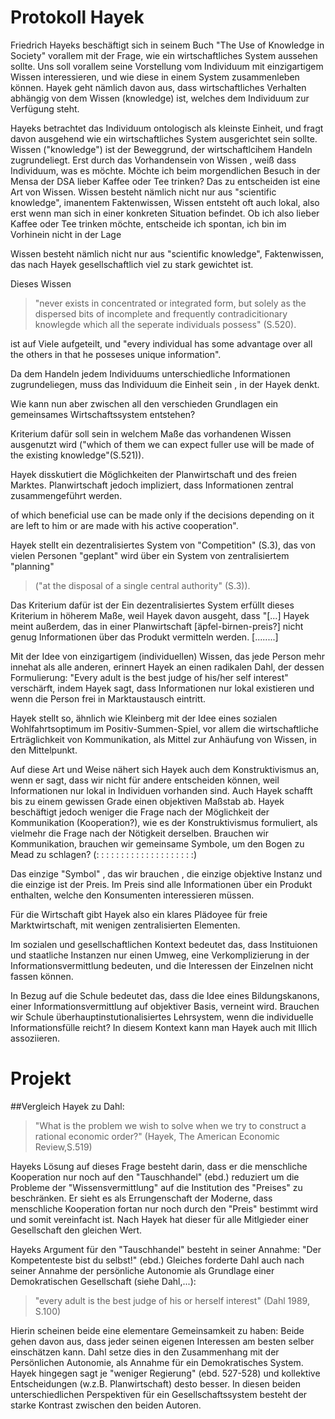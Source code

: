 # Protokoll Hayek

Friedrich Hayeks beschäftigt sich in seinem Buch "The Use of Knowledge in Society" vorallem mit der Frage, wie ein wirtschaftliches System aussehen sollte.
Uns soll vorallem seine Vorstellung vom Individuum mit einzigartigem Wissen interessieren, und wie diese in einem System zusammenleben können.
Hayek geht nämlich davon aus, dass wirtschaftliches Verhalten abhängig von dem Wissen (knowledge) ist, welches dem Individuum zur Verfügung steht.


Hayeks betrachtet das Individuum ontologisch als kleinste Einheit, und fragt davon ausgehend wie ein wirtschaftliches System  ausgerichtet sein sollte.
Wissen ("knowledge") ist der Beweggrund, der wirtschaftlcihem Handeln zugrundeliegt. Erst durch das Vorhandensein von Wissen , weiß dass Individuum, was es möchte. Möchte ich beim morgendlichen Besuch in der Mensa der DSA lieber Kaffee oder Tee trinken? Das zu entscheiden ist eine Art von Wissen.
Wissen besteht nämlich nicht nur aus "scientific knowledge", imanentem Faktenwissen,  Wissen entsteht oft auch lokal, also erst wenn man sich in einer konkreten Situation befindet. 
Ob ich also lieber Kaffee oder Tee trinken möchte, entscheide ich spontan, ich bin im Vorhinein nicht in der Lage

Wissen besteht nämlich nicht nur aus "scientific knowledge", Faktenwissen, das nach Hayek gesellschaftlich viel zu stark gewichtet ist.



Dieses Wissen  

>"never exists in concentrated or integrated form, but solely as the dispersed bits of incomplete and frequently contradicitionary knowlegde which all the seperate individuals possess" (S.520).

ist auf Viele aufgeteilt, und "every individual has some advantage over all the others in that he posseses unique information".

Da dem Handeln jedem Individuums unterschiedliche Informationen zugrundeliegen, muss das Individuum die Einheit sein , in der Hayek denkt.

Wie kann nun aber zwischen all den verschieden Grundlagen ein gemeinsames Wirtschaftssystem entstehen?

Kriterium dafür soll sein in welchem Maße das vorhandenen Wissen ausgenutzt wird ("which of them we can expect fuller use will be made of the existing knowledge"(S.521)).

Hayek disskutiert die Möglichkeiten der Planwirtschaft und des freien Marktes. Planwirtschaft jedoch impliziert, dass Informationen zentral zusammengeführt werden.

 of which beneficial use can be made only if the decisions depending on it are left to him or are made with his active cooperation".




Hayek stellt ein dezentralisiertes System von "Competition" (S.3), das von vielen Personen "geplant" wird über ein System von zentralisiertem "planning"

>("at the disposal of a single central authority" (S.3)).



Das Kriterium dafür ist der
Ein dezentralisiertes System erfüllt dieses Kriterium in höherem Maße, weil Hayek davon ausgeht, dass "[...]
Hayek meint außerdem, das in einer Planwirtschaft [äpfel-birnen-preis?] nicht genug Informationen über das Produkt vermitteln werden. [........]

Mit der Idee von einzigartigem (individuellen) Wissen, das jede Person mehr innehat als alle anderen, erinnert Hayek an einen radikalen Dahl, der dessen Formulierung: "Every adult is the best judge of his/her self interest" verschärft, indem Hayek sagt, dass Informationen nur lokal existieren und wenn die Person frei in Marktaustausch eintritt.

Hayek stellt so, ähnlich wie Kleinberg mit der Idee eines sozialen Wohlfahrtsoptimum im Positiv-Summen-Spiel, vor allem die wirtschaftliche Erträglichkeit von Kommunikation, als Mittel zur Anhäufung von Wissen, in den Mittelpunkt.

Auf diese Art und Weise nähert sich Hayek auch dem Konstruktivismus an, wenn er sagt, dass wir nicht für andere entscheiden können, weil Informationen nur lokal in Individuen vorhanden sind.
Auch Hayek schafft bis zu einem gewissen Grade einen objektiven Maßstab ab.
Hayek beschäftigt jedoch weniger die Frage nach der Möglichkeit der Kommunikation (Kooperation?), wie es der Konstruktivismus formuliert, als vielmehr die Frage nach der Nötigkeit derselben.
Brauchen wir Kommunikation, brauchen wir gemeinsame Symbole, um den Bogen zu Mead zu schlagen?  (: : : : : : : : : : : : : : : : : : : :)

Das einzige "Symbol" , das wir brauchen , die einzige objektive Instanz und die einzige ist der Preis. Im Preis sind alle Informationen über ein Produkt enthalten, welche den Konsumenten interessieren müssen.  

Für die Wirtschaft gibt Hayek also ein klares Plädoyee für freie Marktwirtschaft, mit wenigen zentralisierten Elementen.

Im sozialen und gesellschaftlichen Kontext bedeutet das, dass Instituionen und staatliche Instanzen nur einen Umweg, eine Verkomplizierung in der Informationsvermittlung bedeuten, und die Interessen der Einzelnen nicht fassen können.

In Bezug auf die Schule bedeutet das, dass die Idee eines Bildungskanons, einer Informationsvermittlung auf objektiver Basis, verneint wird.
Brauchen wir Schule überhauptinstutionalisiertes Lehrsystem, wenn die individuelle Informationsfülle reicht?
In diesem Kontext kann man Hayek auch mit Illich assoziieren.

# Projekt
##Vergleich Hayek zu Dahl:

>"What is the problem we wish to solve when we try to construct a rational economic order?" (Hayek, The American Economic Review,S.519)

Hayeks Lösung auf dieses Frage  besteht darin, dass er die menschliche Kooperation nur noch auf den "Tauschhandel" (ebd.) reduziert um die Probleme der "Wissensvermittlung" auf die Institution des "Preises" zu beschränken.
Er sieht es als Errungenschaft der Moderne, dass menschliche Kooperation fortan nur noch durch den "Preis" bestimmt wird und somit vereinfacht ist.
Nach Hayek hat dieser für alle Mitlgieder einer Gesellschaft den gleichen Wert.

Hayeks Argument für den "Tauschhandel" besteht in seiner Annahme: "Der Kompetenteste bist du selbst!" (ebd.)
Gleiches forderte Dahl auch nach seiner Annahme der persönliche Autonomie als Grundlage einer Demokratischen Gesellschaft (siehe Dahl,...):

>"every adult is the best judge of his or herself interest" (Dahl 1989, S.100)

Hierin scheinen beide eine elementare Gemeinsamkeit zu haben:
Beide gehen davon aus, dass jeder seinen eigenen Interessen am besten selber einschätzen kann.
Dahl setze dies in den Zusammenhang mit der Persönlichen Autonomie, als Annahme für ein Demokratisches System.
Hayek hingegen sagt je "weniger Regierung" (ebd. 527-528) und kollektive Entscheidungen (w.z.B. Planwirtschaft) desto besser.
In diesen beiden unterschiedlichen Perspektiven für ein Gesellschaftssystem besteht der starke Kontrast zwischen den beiden Autoren.
